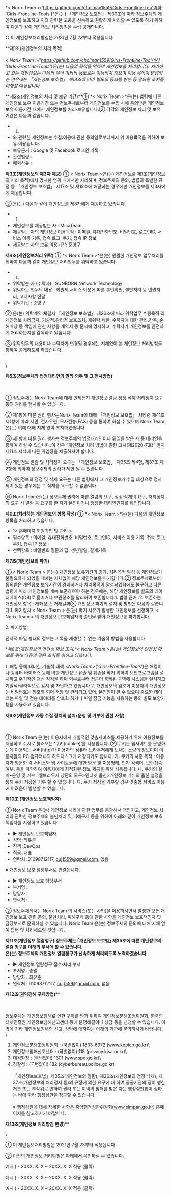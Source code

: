 *\< Norix Team
\>('https://github.com/choiman1559/Girls-Frontline-Too'이하
'Girls-Frontline-Tools')*은(는) 「개인정보 보호법」 제30조에 따라
정보주체의 개인정보를 보호하고 이와 관련한 고충을 신속하고 원활하게
처리할 수 있도록 하기 위하여 다음과 같이 개인정보 처리방침을
수립·공개합니다.

○ 이 개인정보처리방침은 *2021*년 *7*월 *23*부터 적용됩니다.

**제1조(개인정보의 처리 목적)\
\
*\< Norix Team
\>('https://github.com/choiman1559/Girls-Frontline-Too'이하
'Girls-Frontline-Tools')*은(는) 다음의 목적을 위하여 개인정보를
처리합니다. 처리하고 있는 개인정보는 다음의 목적 이외의 용도로는
이용되지 않으며 이용 목적이 변경되는 경우에는 「개인정보 보호법」
제18조에 따라 별도의 동의를 받는 등 필요한 조치를 이행할 예정입니다.**

**제2조(개인정보의 처리 및 보유 기간)**① *\< Norix Team \>*은(는) 법령에
따른 개인정보 보유·이용기간 또는 정보주체로부터 개인정보를 수집 시에
동의받은 개인정보 보유·이용기간 내에서 개인정보를 처리·보유합니다.②
각각의 개인정보 처리 및 보유 기간은 다음과 같습니다.

-   1.
-   와 관련한 개인정보는 수집.이용에 관한 동의일로부터까지 위 이용목적을
    위하여 보유.이용됩니다.
-   보유근거 : Google 및 Facebook 로그인 기록
-   관련법령 :
-   예외사유 :

**제3조(개인정보의 제3자 제공)** ① \< Norix Team \>은(는) 개인정보를
제1조(개인정보의 처리 목적)에서 명시한 범위 내에서만 처리하며,
정보주체의 동의, 법률의 특별한 규정 등 「개인정보 보호법」 제17조 및
제18조에 해당하는 경우에만 개인정보를 제3자에게 제공합니다.

② 은(는) 다음과 같이 개인정보를 제3자에게 제공하고 있습니다.

-   1.
-   개인정보를 제공받는 자 : MicaTeam
-   제공받는 자의 개인정보 이용목적 : 이메일, 휴대전화번호, 비밀번호,
    로그인ID, 서비스 이용 기록, 접속 로그, 쿠키, 접속 IP 정보
-   제공받는 자의 보유.이용기간: 준영구

**제4조(개인정보처리 위탁)** ① *\< Norix Team \>*은(는) 원활한 개인정보
업무처리를 위하여 다음과 같이 개인정보 처리업무를 위탁하고 있습니다.

-   1.
-   위탁받는 자 (수탁자) : SUNBORN Network Technology
-   위탁하는 업무의 내용 : 회원제 서비스 이용에 따른 본인확인, 불만처리
    등 민원처리, 고지사항 전달
-   위탁기간 : 준영구

② 은(는) 위탁계약 체결시 「개인정보 보호법」 제26조에 따라 위탁업무
수행목적 외 개인정보 처리금지, 기술적․관리적 보호조치, 재위탁 제한,
수탁자에 대한 관리․감독, 손해배상 등 책임에 관한 사항을 계약서 등 문서에
명시하고, 수탁자가 개인정보를 안전하게 처리하는지를 감독하고 있습니다.

③ 위탁업무의 내용이나 수탁자가 변경될 경우에는 지체없이 본 개인정보
처리방침을 통하여 공개하도록 하겠습니다.

\
\

**제5조(정보주체와 법정대리인의 권리·의무 및 그 행사방법)**

\
\
① 정보주체는 Norix Team에 대해 언제든지 개인정보 열람·정정·삭제·처리정지
요구 등의 권리를 행사할 수 있습니다.

② 제1항에 따른 권리 행사는Norix Team에 대해 「개인정보 보호법」 시행령
제41조제1항에 따라 서면, 전자우편, 모사전송(FAX) 등을 통하여 하실 수
있으며 Norix Team은(는) 이에 대해 지체 없이 조치하겠습니다.

③ 제1항에 따른 권리 행사는 정보주체의 법정대리인이나 위임을 받은 자 등
대리인을 통하여 하실 수 있습니다.이 경우 “개인정보 처리 방법에 관한
고시(제2020-7호)” 별지 제11호 서식에 따른 위임장을 제출하셔야 합니다.

④ 개인정보 열람 및 처리정지 요구는 「개인정보 보호법」 제35조 제4항,
제37조 제2항에 의하여 정보주체의 권리가 제한 될 수 있습니다.

⑤ 개인정보의 정정 및 삭제 요구는 다른 법령에서 그 개인정보가 수집
대상으로 명시되어 있는 경우에는 그 삭제를 요구할 수 없습니다.

⑥ Norix Team은(는) 정보주체 권리에 따른 열람의 요구, 정정·삭제의 요구,
처리정지의 요구 시 열람 등 요구를 한 자가 본인이거나 정당한 대리인인지를
확인합니다.

**제6조(처리하는 개인정보의 항목 작성)** ① *\< Norix Team \>*은(는)
다음의 개인정보 항목을 처리하고 있습니다.

-   1\< 홈페이지 회원가입 및 관리 \>
-   필수항목 : 이메일, 휴대전화번호, 비밀번호, 로그인ID, 서비스 이용
    기록, 접속 로그, 쿠키, 접속 IP 정보
-   선택항목 : 비밀번호 질문과 답, 생년월일, 결제기록

**제7조(개인정보의 파기)**

① \< Norix Team \> 은(는) 개인정보 보유기간의 경과, 처리목적 달성 등
개인정보가 불필요하게 되었을 때에는 지체없이 해당 개인정보를
파기합니다.② 정보주체로부터 동의받은 개인정보 보유기간이 경과하거나
처리목적이 달성되었음에도 불구하고 다른 법령에 따라 개인정보를 계속
보존하여야 하는 경우에는, 해당 개인정보를 별도의 데이터베이스(DB)로
옮기거나 보관장소를 달리하여 보존합니다.1. 법령 근거 :2. 보존하는
개인정보 항목 : 계좌정보, 거래날짜③ 개인정보 파기의 절차 및 방법은
다음과 같습니다.1. 파기절차 \< Norix Team \> 은(는) 파기 사유가 발생한
개인정보를 선정하고, \< Norix Team \> 의 개인정보 보호책임자의 승인을
받아 개인정보를 파기합니다.

​2. 파기방법

전자적 파일 형태의 정보는 기록을 재생할 수 없는 기술적 방법을 사용합니다

**제8조(개인정보의 안전성 확보 조치)*\< Norix Team \>*은(는) 개인정보의
안전성 확보를 위해 다음과 같은 조치를 취하고 있습니다.**

​1. 해킹 등에 대비한 기술적 대책 \<*Norix
Team*\>('*Girls-Frontline-Tools*')은 해킹이나 컴퓨터 바이러스 등에 의한
개인정보 유출 및 훼손을 막기 위하여 보안프로그램을 설치하고 주기적인
갱신·점검을 하며 외부로부터 접근이 통제된 구역에 시스템을 설치하고
기술적/물리적으로 감시 및 차단하고 있습니다.2. 개인정보의 암호화
이용자의 개인정보는 비밀번호는 암호화 되어 저장 및 관리되고 있어,
본인만이 알 수 있으며 중요한 데이터는 파일 및 전송 데이터를 암호화
하거나 파일 잠금 기능을 사용하는 등의 별도 보안기능을 사용하고 있습니다.

**제9조(개인정보 자동 수집 장치의 설치•운영 및 거부에 관한 사항)**

\
\
① Norix Team 은(는) 이용자에게 개별적인 맞춤서비스를 제공하기 위해
이용정보를 저장하고 수시로 불러오는 ‘쿠키(cookie)’를 사용합니다. ②
쿠키는 웹사이트를 운영하는데 이용되는 서버(http)가 이용자의 컴퓨터
브라우저에게 보내는 소량의 정보이며 이용자들의 PC 컴퓨터내의
하드디스크에 저장되기도 합니다. 가. 쿠키의 사용 목적 : 이용자가 방문한
각 서비스와 웹 사이트들에 대한 방문 및 이용형태, 인기 검색어, 보안접속
여부, 등을 파악하여 이용자에게 최적화된 정보 제공을 위해 사용됩니다. 나.
쿠키의 설치•운영 및 거부 : 웹브라우저 상단의 도구\>인터넷 옵션\>개인정보
메뉴의 옵션 설정을 통해 쿠키 저장을 거부 할 수 있습니다. 다. 쿠키 저장을
거부할 경우 맞춤형 서비스 이용에 어려움이 발생할 수 있습니다.

**제10조 (개인정보 보호책임자)**

① Norix Team 은(는) 개인정보 처리에 관한 업무를 총괄해서 책임지고,
개인정보 처리와 관련한 정보주체의 불만처리 및 피해구제 등을 위하여
아래와 같이 개인정보 보호책임자를 지정하고 있습니다.

-   ▶ 개인정보 보호책임자
-   성명 :최유준
-   직책 :DevOps
-   직급 :대표
-   연락처 :01098712117, cuj1559@gmail.com, 없음

※ 개인정보 보호 담당부서로 연결됩니다.

-   ▶ 개인정보 보호 담당부서
-   부서명 :
-   담당자 :
-   연락처 :, ,

② 정보주체께서는 Norix Team 의 서비스(또는 사업)을 이용하시면서 발생한
모든 개인정보 보호 관련 문의, 불만처리, 피해구제 등에 관한 사항을
개인정보 보호책임자 및 담당부서로 문의하실 수 있습니다. Norix Team
은(는) 정보주체의 문의에 대해 지체 없이 답변 및 처리해드릴 것입니다.

**제11조(개인정보 열람청구) 정보주체는 ｢개인정보 보호법｣ 제35조에 따른
개인정보의 열람 청구를 아래의 부서에 할 수 있습니다.\
은(는) 정보주체의 개인정보 열람청구가 신속하게 처리되도록
노력하겠습니다.**

-   ▶ 개인정보 열람청구 접수·처리 부서
-   부서명 : 총괄
-   담당자 : 최유준
-   연락처 : 01098712117, cuj1559@gmail.com, 없음

**제12조(권익침해 구제방법)****

\
\
정보주체는 개인정보침해로 인한 구제를 받기 위하여
개인정보분쟁조정위원회, 한국인터넷진흥원 개인정보침해신고센터 등에
분쟁해결이나 상담 등을 신청할 수 있습니다. 이 밖에 기타 개인정보침해의
신고, 상담에 대하여는 아래의 기관에 문의하시기 바랍니다.\
\
 1. 개인정보분쟁조정위원회 : (국번없이) 1833-6972 (www.kopico.go.kr)\
 2. 개인정보침해신고센터 : (국번없이) 118 (privacy.kisa.or.kr)\
 3. 대검찰청 : (국번없이) 1301 (www.spo.go.kr)\
 4. 경찰청 : (국번없이) 182 (cyberbureau.police.go.kr)\
\
 「개인정보보호법」제35조(개인정보의 열람), 제36조(개인정보의
정정·삭제), 제37조(개인정보의 처리정지 등)의 규정에 의한 요구에 대 하여
공공기관의 장이 행한 처분 또는 부작위로 인하여 권리 또는 이익의 침해를
받은 자는 행정심판법이 정하는 바에 따라 행정심판을 청구할 수 있습니다.\
\
 ※ 행정심판에 대해 자세한 사항은 중앙행정심판위원회(www.simpan.go.kr)
홈페이지를 참고하시기 바랍니다.

**제13조(개인정보 처리방침 변경)****

\

① 이 개인정보처리방침은 2021년 7월 23부터 적용됩니다.

② 이전의 개인정보 처리방침은 아래에서 확인하실 수 있습니다.

예시 ) - 20XX. X. X \~ 20XX. X. X 적용 (클릭)

예시 ) - 20XX. X. X \~ 20XX. X. X 적용 (클릭)

예시 ) - 20XX. X. X \~ 20XX. X. X 적용 (클릭)
